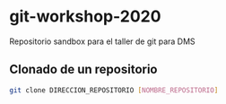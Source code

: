 # git-workshop-2020
Repositorio sandbox para el taller de git para DMS

## Clonado de un repositorio

```bash
git clone DIRECCION_REPOSITORIO [NOMBRE_REPOSITORIO]
```
